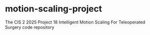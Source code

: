 # motion-scaling-project
The CIS 2 2025 Project 18 Intelligent Motion Scaling For Teleoperated Surgery code repository

